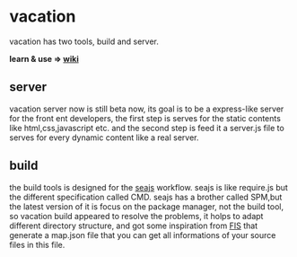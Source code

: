 vacation
====================
vacation has two tools, build and server.  

**learn & use => [wiki](https://github.com/peichao01/vacation/wiki)**


server
------------------
vacation server now is still beta now, its goal is to be a express-like server for the front ent developers, the first step is serves for the static contents like html,css,javascript etc. and the second step is feed it a server.js file to serves for every dynamic content like a real server.

build
---------------------
the build tools is designed for the [seajs](https://github.com/seajs/seajs) workflow. seajs is like require.js but the different specification called CMD.
seajs has a brother called SPM,but the latest version of it is focus on the package manager, not the build tool, so vacation build appeared to resolve the problems, it holps to adapt different directory structure, and got some inspiration from [FIS](https://github.com/fis-dev/fis) that generate a map.json file that you can get all informations of your source files in this file.
